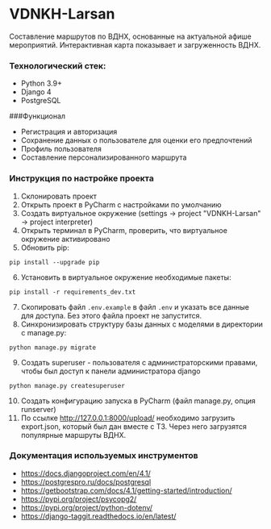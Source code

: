 # VDNKH-Larsan
Составление маршрутов по ВДНХ, основанные на актуальной афише мероприятий. Интерактивная карта показывает и загруженность ВДНХ.

### Технологический стек:
- Python 3.9+
- Django 4
- PostgreSQL

###Функционал
- Регистрация и авторизация
- Сохранение данных о пользователе для оценки его предпочтений
- Профиль пользователя
- Составление персонализированного маршрута


### Инструкция по настройке проекта
1. Склонировать проект
2. Открыть проект в PyCharm с настройками по умолчанию
3. Создать виртуальное окружение (settings -> project "VDNKH-Larsan" -> project interpreter)
4. Открыть терминал в PyCharm, проверить, что виртуальное окружение активировано
5. Обновить pip:
```commandline
pip install --upgrade pip
```
6. Установить в виртуальное окружение необходимые пакеты:
```
pip install -r requirements_dev.txt
```
7. Скопировать файл `.env.example` в файл `.env` и указать все данные для доступа. Без этого файла проект не запустится.
8. Синхронизировать структуру базы данных с моделями в директории с manage.py:
```
python manage.py migrate
```
9. Создать superuser - пользователя с администраторскими правами, чтобы был доступ к панели администратора django
```
python manage.py createsuperuser
```
10. Создать конфигурацию запуска в PyCharm (файл manage.py, опция runserver)
11. По ссылке http://127.0.0.1:8000/upload/ необходимо загрузить export.json, который был дан вместе с ТЗ. Через него загрузятся популярные маршруты ВДНХ.

### Документация используемых инструментов

- https://docs.djangoproject.com/en/4.1/
- https://postgrespro.ru/docs/postgresql
- https://getbootstrap.com/docs/4.1/getting-started/introduction/
- https://pypi.org/project/psycopg2/
- https://pypi.org/project/python-dotenv/
- https://django-taggit.readthedocs.io/en/latest/
